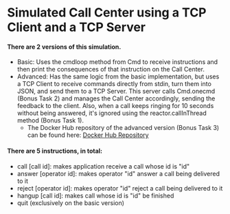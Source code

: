 # Simulated Call Center using a TCP Client and a TCP Server 

#### There are 2 versions of this simulation. 
- Basic: Uses the cmdloop method from Cmd to receive instructions and then print the consequences of that instruction on the Call Center. 
- Advanced: Has the same logic from the basic implementation, but uses a TCP Client to receive commands directly from stdin, turn them into JSON, and send them to a TCP Server. This server calls Cmd.onecmd (Bonus Task 2) and manages the Call Center accordingly, sending the feedback to the client. Also, when a call keeps ringing for 10 seconds without being answered, it's ignored using the reactor.callInThread method (Bonus Task 1).
    - The Docker Hub repository of the advanced version (Bonus Task 3) can be found here: [Docker Hub Repository](https://hub.docker.com/repository/docker/jonathanspmonroe/call-center-client-server/) 
#### There are 5 instructions, in total:
- call [call id]: makes application receive a call whose id is "id"
- answer [operator id]: makes operator "id" answer a call being delivered to it
- reject [operator id]: makes operator "id" reject a call being delivered to it
- hangup [call id]: makes call whose id is "id" be finished
- quit (exclusively on the basic version)


